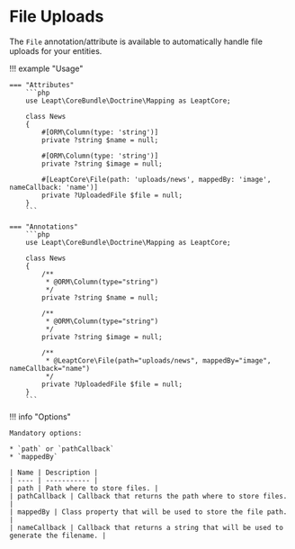 # File Uploads

The `File` annotation/attribute is available to automatically handle file uploads for your entities.

!!! example "Usage"

    === "Attributes"
        ```php
        use Leapt\CoreBundle\Doctrine\Mapping as LeaptCore;
        
        class News
        {
            #[ORM\Column(type: 'string')]
            private ?string $name = null;
        
            #[ORM\Column(type: 'string')]
            private ?string $image = null;
    
            #[LeaptCore\File(path: 'uploads/news', mappedBy: 'image', nameCallback: 'name')]
            private ?UploadedFile $file = null;
        }
        ```
    
    === "Annotations"
        ```php
        use Leapt\CoreBundle\Doctrine\Mapping as LeaptCore;
        
        class News
        {
            /**
             * @ORM\Column(type="string")
             */
            private ?string $name = null;
        
            /**
             * @ORM\Column(type="string")
             */
            private ?string $image = null;
    
            /**
             * @LeaptCore\File(path="uploads/news", mappedBy="image", nameCallback="name")
             */
            private ?UploadedFile $file = null;
        }
        ```

!!! info "Options"

    Mandatory options:
    
    * `path` or `pathCallback`
    * `mappedBy`
    
    | Name | Description |
    | ---- | ----------- |
    | path | Path where to store files. |
    | pathCallback | Callback that returns the path where to store files. |
    | mappedBy | Class property that will be used to store the file path. |
    | nameCallback | Callback that returns a string that will be used to generate the filename. |
